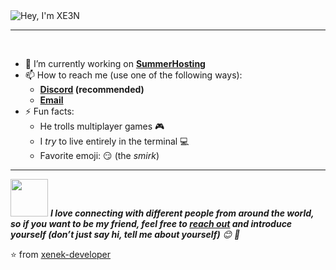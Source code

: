 <img src="https://cdn.discordapp.com/attachments/1134165530929004585/1206642872347004998/XE3N_PRO.mp4?ex=65dcc0bf&is=65ca4bbf&hm=47c95ac2706995dca259b5e4c9c6340d58ac48cc929474a97782bf4c577443c0&" alt="Hey, I'm XE3N" />
<!--
How did I make the fabulous banner?
Well, I did it using canva.com, nothing fancy completely free :)
-->

<hr>


<br/>

- 🔭 I’m currently working on  **[SummerHosting](https://summerhosting.pl)**
- 📫 How to reach me (use one of the following ways):
   - **[Discord](https://discord.gg/DJh7kFmKMW) (recommended)**
   - **[Email](mailto:xenek.developer@gmail.com)**
- ⚡ Fun facts: 
   - He trolls multiplayer games 🎮
   - I *try* to live entirely in the terminal :computer:
   - Favorite emoji: :smirk: (the *smirk*)

<hr>
<img src="https://media.giphy.com/media/LnQjpWaON8nhr21vNW/giphy.gif" width="60"> <em><b>I love connecting with different people from around the world, so if you want to be my friend, feel free to <a href="https://summerhosting.pl">reach out</a> and introduce yourself (don’t just say hi, tell me about yourself)</b> 😊 💜</em>

<!--The End, special thanks to all the wonderful people who made
the GitHub profile readme stats/workflows to make my profile look
fabulously dynamic ❤️-->

:star: from [xenek-developer](https://github.com/xenek-developer)
